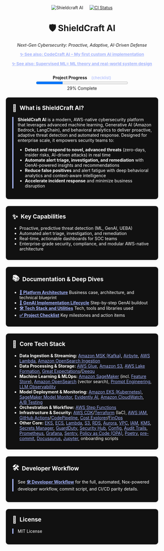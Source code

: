 

<div align="center" style="display: flex; align-items: center; justify-content: center; margin-bottom:2em">
  <img src="https://img.shields.io/badge/AI%20Security-Shieldcraft%20AI-blueviolet?style=for-the-badge&logo=amazonaws&logoColor=white" alt="Shieldcraft AI" />
  <a href="https://github.com/Dee66/shieldcraft-ai/actions/workflows/ci.yml" style="margin-left: 1.5em; float: right;">
    <img src="https://github.com/Dee66/shieldcraft-ai/actions/workflows/ci.yml/badge.svg" alt="CI Status" style="vertical-align: middle;" />
  </a>
</div>

<h1 align="center">🛡️ ShieldCraft AI</h1>
<p align="center"><em>Next-Gen Cybersecurity: Proactive, Adaptive, AI-Driven Defense</em></p>

<div align="center" style="margin-bottom:1em;">
  <a href="https://github.com/Dee66/CodeCraft-AI" style="color:#a5b4fc; font-size:0.98em;">
    <b>✨ See also: CodeCraft AI – My first custom AI implementation</b>
  </a>
</div>

<div align="center" style="margin-bottom:2em;">
  <a href="https://github.com/Dee66/supervised-learning" style="color:#a5b4fc; font-size:0.98em;">
    <b>✨ See also: Supervised ML= ML theory and real-world system design</b>
  </a>
</div>

<div id="progress-bar" align="center" style="margin-bottom:1.5em;">
  <strong>Project Progress</strong>
  <a href="./docs-site/docs/checklist.md" style="margin-left:0.75em; font-size:0.95em; color:#a5b4fc; text-decoration:none;">(checklist)</a><br/>
  <progress id="shieldcraft-progress" value="29" max="100" style="width: 60%; height: 18px;"></progress>
  <div id="progress-label">29% Complete</div>
</div>



<section style="border:1px solid #e0e0e0; border-radius:10px; margin:1.5em 0; box-shadow:0 2px 8px #f0f0f0; padding:1.5em; background:#111; color:#fff;">
<h2 style="margin-top:0;display:flex;align-items:center;font-size:1.35em;gap:0.5em;">
  <span style="font-size:1.2em;">🔎</span> What is ShieldCraft AI?
</h2>
<div style="border-left:4px solid #a5b4fc; padding-left:1em; margin-bottom:1em;">
<b>ShieldCraft AI</b> is a modern, AWS-native cybersecurity platform that leverages advanced machine learning, Generative AI (Amazon Bedrock, LangChain), and behavioral analytics to deliver proactive, adaptive threat detection and automated response. Designed for enterprise scale, it empowers security teams to:
<br/>
<ul>
  <li><b>Detect and respond to novel, advanced threats</b> (zero-days, insider risks, AI-driven attacks) in real time</li>
  <li><b>Automate alert triage, investigation, and remediation</b> with GenAI-powered insights and recommendations</li>
  <li><b>Reduce false positives</b> and alert fatigue with deep behavioral analytics and context-aware intelligence</li>
  <li><b>Accelerate incident response</b> and minimize business disruption</li>
</ul>
</div>
</section>




<section style="border:1px solid #e0e0e0; border-radius:10px; margin:1.5em 0; box-shadow:0 2px 8px #f0f0f0; padding:1.5em; background:#111; color:#fff;">
<h2 style="margin-top:0;display:flex;align-items:center;font-size:1.35em;gap:0.5em;">
  <span style="font-size:1.2em;">✨</span> Key Capabilities
</h2>
<ul style="margin-bottom:0.5em;">
  <li>Proactive, predictive threat detection (ML, GenAI, UEBA)</li>
  <li>Automated alert triage, investigation, and remediation</li>
  <li>Real-time, actionable dashboards for SOC teams</li>
  <li>Enterprise-grade security, compliance, and modular AWS-native architecture</li>
</ul>
</section>


<section style="border:1px solid #e0e0e0; border-radius:10px; margin:1.5em 0; box-shadow:0 2px 8px #f0f0f0; padding:1.5em; background:#111; color:#fff;">
<h2 style="margin-top:0;display:flex;align-items:center;font-size:1.35em;gap:0.5em;">
  <span style="font-size:1.2em;">📚</span> Documentation & Deep Dives
</h2>
<ul style="margin-bottom:0.5em;">
  <li><a href="./docs-site/docs/spec.md" style="color:#a5b4fc;"><b>📝 Platform Architecture</b></a> Business case, architecture, and technical blueprint</li>
  <li><a href="./docs-site/docs/poa.md" style="color:#a5b4fc;"><b>🔄 GenAI Implementation Lifecycle</b></a> Step-by-step GenAI buildout</li>
  <li><a href="./docs-site/docs/tooling.md" style="color:#a5b4fc;"><b>🛠️ Tech Stack and Utilities</b></a> Tech, tools and libraries used</li>
  <li><a href="./docs-site/docs/checklist.md" style="color:#a5b4fc;"><b>✅ Project Checklist</b></a> Key milestones and action items</li>
</ul>
</section>


<section style="border:1px solid #e0e0e0; border-radius:10px; margin:1.5em 0; box-shadow:0 2px 8px #f0f0f0; padding:1.5em; background:#111; color:#fff;">
<h2 style="margin-top:0;display:flex;align-items:center;font-size:1.35em;gap:0.5em;">
  <span style="font-size:1.2em;">🧰</span> Core Tech Stack
</h2>
<ul style="margin-bottom:0.5em;">
  <li><b>Data Ingestion & Streaming:</b>
    <a href="https://aws.amazon.com/msk/" style="color:#a5b4fc;">Amazon MSK (Kafka)</a>,
    <a href="https://airbyte.com/" style="color:#a5b4fc;">Airbyte</a>,
    <a href="https://aws.amazon.com/lambda/" style="color:#a5b4fc;">AWS Lambda</a>,
    <a href="https://docs.aws.amazon.com/opensearch-service/latest/developerguide/data-ingestion.html" style="color:#a5b4fc;">Amazon OpenSearch Ingestion</a>
  </li>
  <li><b>Data Processing & Storage:</b>
    <a href="https://aws.amazon.com/glue/" style="color:#a5b4fc;">AWS Glue</a>,
    <a href="https://aws.amazon.com/s3/" style="color:#a5b4fc;">Amazon S3</a>,
    <a href="https://aws.amazon.com/lake-formation/" style="color:#a5b4fc;">AWS Lake Formation</a>,
    <a href="https://greatexpectations.io/" style="color:#a5b4fc;">Great Expectations</a>/<a href="https://github.com/awslabs/deequ" style="color:#a5b4fc;">Deequ</a>
  </li>
  <li><b>Machine Learning & MLOps:</b>
    <a href="https://aws.amazon.com/sagemaker/" style="color:#a5b4fc;">Amazon SageMaker</a> (incl. <a href="https://docs.aws.amazon.com/sagemaker/latest/dg/feature-store.html" style="color:#a5b4fc;">Feature Store</a>),
    <a href="https://aws.amazon.com/opensearch-service/" style="color:#a5b4fc;">Amazon OpenSearch</a> (vector search),
    <a href="https://www.promptingguide.ai/" style="color:#a5b4fc;">Prompt Engineering</a>,
    <a href="https://arize.com/llm-observability/" style="color:#a5b4fc;">LLM Observability</a>
  </li>
  <li><b>Model Deployment & Monitoring:</b>
    <a href="https://aws.amazon.com/eks/" style="color:#a5b4fc;">Amazon EKS (Kubernetes)</a>,
    <a href="https://docs.aws.amazon.com/sagemaker/latest/dg/model-monitor.html" style="color:#a5b4fc;">SageMaker Model Monitor</a>,
    <a href="https://evidentlyai.com/" style="color:#a5b4fc;">Evidently AI</a>,
    <a href="https://aws.amazon.com/cloudwatch/" style="color:#a5b4fc;">Amazon CloudWatch</a>,
    <a href="https://en.wikipedia.org/wiki/A/B_testing" style="color:#a5b4fc;">A/B Testing</a>
  </li>
  <li><b>Orchestration & Workflow:</b>
    <a href="https://aws.amazon.com/step-functions/" style="color:#a5b4fc;">AWS Step Functions</a>
  </li>
  <li><b>Infrastructure & Security:</b>
    <a href="https://aws.amazon.com/cdk/" style="color:#a5b4fc;">AWS CDK</a>/<a href="https://www.terraform.io/" style="color:#a5b4fc;">Terraform</a> (IaC),
    <a href="https://aws.amazon.com/iam/" style="color:#a5b4fc;">AWS IAM</a>,
    <a href="https://github.com/features/actions" style="color:#a5b4fc;">GitHub Actions</a>/<a href="https://aws.amazon.com/codepipeline/" style="color:#a5b4fc;">CodePipeline</a>,
    <a href="https://aws.amazon.com/aws-cost-management/aws-cost-explorer/" style="color:#a5b4fc;">Cost Explorer</a>/<a href="https://www.finops.org/" style="color:#a5b4fc;">FinOps</a>
  </li>
  <li><b>Other Core:</b>
    <a href="https://aws.amazon.com/eks/" style="color:#a5b4fc;">EKS</a>,
    <a href="https://aws.amazon.com/ecs/" style="color:#a5b4fc;">ECS</a>,
    <a href="https://aws.amazon.com/lambda/" style="color:#a5b4fc;">Lambda</a>,
    <a href="https://aws.amazon.com/s3/" style="color:#a5b4fc;">S3</a>,
    <a href="https://aws.amazon.com/rds/" style="color:#a5b4fc;">RDS</a>,
    <a href="https://aws.amazon.com/rds/aurora/" style="color:#a5b4fc;">Aurora</a>,
    <a href="https://aws.amazon.com/vpc/" style="color:#a5b4fc;">VPC</a>,
    <a href="https://aws.amazon.com/iam/" style="color:#a5b4fc;">IAM</a>,
    <a href="https://aws.amazon.com/kms/" style="color:#a5b4fc;">KMS</a>,
    <a href="https://aws.amazon.com/secrets-manager/" style="color:#a5b4fc;">Secrets Manager</a>,
    <a href="https://aws.amazon.com/guardduty/" style="color:#a5b4fc;">GuardDuty</a>,
    <a href="https://aws.amazon.com/security-hub/" style="color:#a5b4fc;">Security Hub</a>,
    <a href="https://aws.amazon.com/config/" style="color:#a5b4fc;">Config</a>,
    <a href="https://docs.aws.amazon.com/awscloudtrail/latest/userguide/cloudtrail-user-guide.html" style="color:#a5b4fc;">Audit Trails</a>,
    <a href="https://prometheus.io/" style="color:#a5b4fc;">Prometheus</a>,
    <a href="https://grafana.com/" style="color:#a5b4fc;">Grafana</a>,
    <a href="https://sentry.io/welcome/" style="color:#a5b4fc;">Sentry</a>,
    <a href="https://www.openpolicyagent.org/" style="color:#a5b4fc;">Policy as Code (OPA)</a>,
    <a href="https://python-poetry.org/" style="color:#a5b4fc;">Poetry</a>,
    <a href="https://pre-commit.com/" style="color:#a5b4fc;">pre-commit</a>,
    <a href="https://docusaurus.io/" style="color:#a5b4fc;">Docusaurus</a>,
    <a href="https://jupyter.org/" style="color:#a5b4fc;">Jupyter</a>,
    onboarding scripts
  </li>
</ul>
</section>



<section style="border:1px solid #e0e0e0; border-radius:10px; margin:1.5em 0; box-shadow:0 2px 8px #f0f0f0; padding:1.5em; background:#111; color:#fff;">
<h2 style="margin-top:0;display:flex;align-items:center;font-size:1.35em;gap:0.5em;">
  <span style="font-size:1.2em;">🛠️</span> Developer Workflow
</h2>
<div style="border-left:4px solid #a5b4fc; padding-left:1em; margin-bottom:1em;">
See <a href="./docs-site/docs/developer-workflow.md" style="color:#a5b4fc;"><b>🛠️ Developer Workflow</b></a> for the full, automated, Nox-powered developer workflow, commit script, and CI/CD parity details.
</div>
</section>



<section style="border:1px solid #e0e0e0; border-radius:10px; margin:1.5em 0; box-shadow:0 2px 8px #f0f0f0; padding:1.5em; background:#111; color:#fff;">
<h2 style="margin-top:0;display:flex;align-items:center;font-size:1.35em;gap:0.5em;">
  <span style="font-size:1.2em;">📄</span> License
</h2>
<div style="border-left:4px solid #a5b4fc; padding-left:1em; margin-bottom:1em;">
MIT License
</div>
</section>
